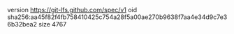version https://git-lfs.github.com/spec/v1
oid sha256:aa45f82f4fb758410425c754a28f5a00ae270b9638f7aa4e34d9c7e36b32bea2
size 4767
